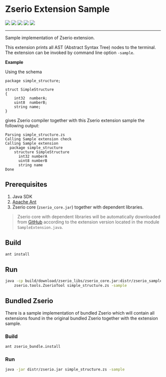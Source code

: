 # Zserio Extension Sample

[![](https://github.com/ndsev/zserio-extension-sample/actions/workflows/build_linux.yml/badge.svg)](https://github.com/ndsev/zserio-extension-sample/actions/workflows/build_linux.yml)
[![](https://github.com/ndsev/zserio-extension-sample/actions/workflows/build_windows.yml/badge.svg)](https://github.com/ndsev/zserio-extension-sample/actions/workflows/build_windows.yml)
[![](https://img.shields.io/github/watchers/ndsev/zserio-extension-sample.svg)](https://GitHub.com/ndsev/zserio-extension-sample/watchers)
[![](https://img.shields.io/github/forks/ndsev/zserio-extension-sample.svg)](https://GitHub.com/ndsev/zserio-extension-sample/network/members)
[![](https://img.shields.io/github/stars/ndsev/zserio-extension-sample.svg?color=yellow)](https://GitHub.com/ndsev/zserio-extension-sample/stargazers)

--------

Sample implementation of Zserio extension.

This extension prints all AST (Abstract Syntax Tree) nodes to the terminal. The extension can be invoked by
command line option `-sample`.

**Example**

Using the schema

```
package simple_structure;

struct SimpleStructure
{
    int32  numberA;
    uint8  numberB;
    string name;
}
```

gives Zserio compiler together with this Zserio extension sample the following output:

```
Parsing simple_structure.zs
Calling Sample extension check
Calling Sample extension
  package simple_structure
    structure SimpleStructure
      int32 numberA
      uint8 numberB
      string name
Done
```

## Prerequisites

1. Java SDK
2. [Apache Ant](https://ant.apache.org/)
3. Zserio core (`zserio_core.jar`) together with dependent libraries.

> Zserio core with dependent libraries will be automatically downloaded from
[GitHub](https://github.com/ndsev/zserio/releases) according to the extension version located in the module
`SampleExtension.java`.

## Build

```bash
ant install
```

## Run

```bash
java -cp build/download/zserio_libs/zserio_core.jar:distr/zserio_sample.jar \
    zserio.tools.ZserioTool simple_structure.zs -sample
```

## Bundled Zserio

There is a sample implementation of bundled Zserio which will contain all extensions found in the original
bundled Zserio together with the extension sample.

### Build

```bash
ant zserio_bundle.install
```

### Run

```bash
java -jar distr/zserio.jar simple_structure.zs -sample
```
